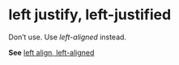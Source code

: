 # left justify, left-justified

Don’t use. Use *left-aligned* instead.

**See** [left align, left-aligned](~/a-z-word-list-term-collections/l/left-align-left-aligned.md)
